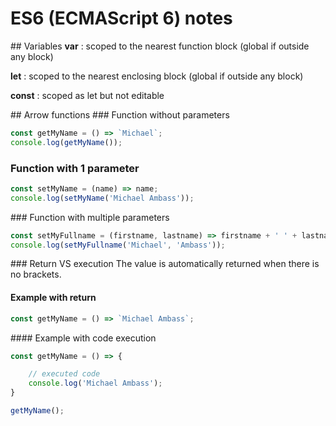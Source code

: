 # ES6 (ECMAScript 6) notes
## Variables 
**var** : scoped to the nearest function block (global if outside any block)

**let** : scoped to the nearest enclosing block (global if outside any block)

**const** : scoped as let but not editable

## Arrow functions
### Function without parameters
```javascript
const getMyName = () => `Michael`;
console.log(getMyName());
```
### Function with 1 parameter 
```javascript
const setMyName = (name) => name;
console.log(setMyName('Michael Ambass'));
```

### Function with multiple parameters 
```javascript
const setMyFullname = (firstname, lastname) => firstname + ' ' + lastname;
console.log(setMyFullname('Michael', 'Ambass'));
```

### Return VS execution 
The value is automatically returned when there is no brackets.

#### Example with return 
```javascript
const getMyName = () => `Michael Ambass`;
```

#### Example with code execution 
```javascript
const getMyName = () => {

	// executed code
  	console.log('Michael Ambass');
}

getMyName();
```

